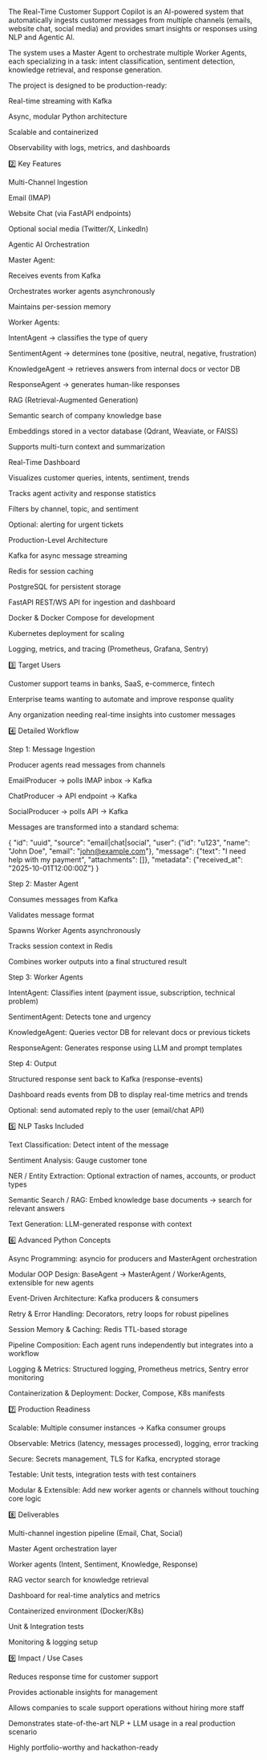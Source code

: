 The Real-Time Customer Support Copilot is an AI-powered system that automatically ingests customer messages from multiple channels (emails, website chat, social media) and provides smart insights or responses using NLP and Agentic AI.

The system uses a Master Agent to orchestrate multiple Worker Agents, each specializing in a task: intent classification, sentiment detection, knowledge retrieval, and response generation.

The project is designed to be production-ready:

Real-time streaming with Kafka

Async, modular Python architecture

Scalable and containerized

Observability with logs, metrics, and dashboards

2️⃣ Key Features

Multi-Channel Ingestion

Email (IMAP)

Website Chat (via FastAPI endpoints)

Optional social media (Twitter/X, LinkedIn)

Agentic AI Orchestration

Master Agent:

Receives events from Kafka

Orchestrates worker agents asynchronously

Maintains per-session memory

Worker Agents:

IntentAgent → classifies the type of query

SentimentAgent → determines tone (positive, neutral, negative, frustration)

KnowledgeAgent → retrieves answers from internal docs or vector DB

ResponseAgent → generates human-like responses

RAG (Retrieval-Augmented Generation)

Semantic search of company knowledge base

Embeddings stored in a vector database (Qdrant, Weaviate, or FAISS)

Supports multi-turn context and summarization

Real-Time Dashboard

Visualizes customer queries, intents, sentiment, trends

Tracks agent activity and response statistics

Filters by channel, topic, and sentiment

Optional: alerting for urgent tickets

Production-Level Architecture

Kafka for async message streaming

Redis for session caching

PostgreSQL for persistent storage

FastAPI REST/WS API for ingestion and dashboard

Docker & Docker Compose for development

Kubernetes deployment for scaling

Logging, metrics, and tracing (Prometheus, Grafana, Sentry)

3️⃣ Target Users

Customer support teams in banks, SaaS, e-commerce, fintech

Enterprise teams wanting to automate and improve response quality

Any organization needing real-time insights into customer messages

4️⃣ Detailed Workflow

Step 1: Message Ingestion

Producer agents read messages from channels

EmailProducer → polls IMAP inbox → Kafka

ChatProducer → API endpoint → Kafka

SocialProducer → polls API → Kafka

Messages are transformed into a standard schema:

{
  "id": "uuid",
  "source": "email|chat|social",
  "user": {"id": "u123", "name": "John Doe", "email": "john@example.com"},
  "message": {"text": "I need help with my payment", "attachments": []},
  "metadata": {"received_at": "2025-10-01T12:00:00Z"}
}


Step 2: Master Agent

Consumes messages from Kafka

Validates message format

Spawns Worker Agents asynchronously

Tracks session context in Redis

Combines worker outputs into a final structured result

Step 3: Worker Agents

IntentAgent: Classifies intent (payment issue, subscription, technical problem)

SentimentAgent: Detects tone and urgency

KnowledgeAgent: Queries vector DB for relevant docs or previous tickets

ResponseAgent: Generates response using LLM and prompt templates

Step 4: Output

Structured response sent back to Kafka (response-events)

Dashboard reads events from DB to display real-time metrics and trends

Optional: send automated reply to the user (email/chat API)

5️⃣ NLP Tasks Included

Text Classification: Detect intent of the message

Sentiment Analysis: Gauge customer tone

NER / Entity Extraction: Optional extraction of names, accounts, or product types

Semantic Search / RAG: Embed knowledge base documents → search for relevant answers

Text Generation: LLM-generated response with context

6️⃣ Advanced Python Concepts

Async Programming: asyncio for producers and MasterAgent orchestration

Modular OOP Design: BaseAgent → MasterAgent / WorkerAgents, extensible for new agents

Event-Driven Architecture: Kafka producers & consumers

Retry & Error Handling: Decorators, retry loops for robust pipelines

Session Memory & Caching: Redis TTL-based storage

Pipeline Composition: Each agent runs independently but integrates into a workflow

Logging & Metrics: Structured logging, Prometheus metrics, Sentry error monitoring

Containerization & Deployment: Docker, Compose, K8s manifests

7️⃣ Production Readiness

Scalable: Multiple consumer instances → Kafka consumer groups

Observable: Metrics (latency, messages processed), logging, error tracking

Secure: Secrets management, TLS for Kafka, encrypted storage

Testable: Unit tests, integration tests with test containers

Modular & Extensible: Add new worker agents or channels without touching core logic

8️⃣ Deliverables

Multi-channel ingestion pipeline (Email, Chat, Social)

Master Agent orchestration layer

Worker agents (Intent, Sentiment, Knowledge, Response)

RAG vector search for knowledge retrieval

Dashboard for real-time analytics and metrics

Containerized environment (Docker/K8s)

Unit & Integration tests

Monitoring & logging setup

9️⃣ Impact / Use Cases

Reduces response time for customer support

Provides actionable insights for management

Allows companies to scale support operations without hiring more staff

Demonstrates state-of-the-art NLP + LLM usage in a real production scenario

Highly portfolio-worthy and hackathon-ready